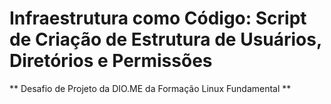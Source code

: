 # Infraestrutura como Código: Script de Criação de Estrutura de Usuários, Diretórios e Permissões

** Desafio de Projeto da DIO.ME da Formação Linux Fundamental **
